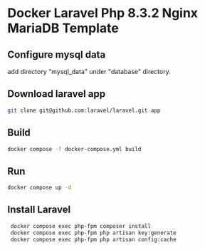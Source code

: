 # Docker Laravel Php 8.3.2 Nginx MariaDB Template

## Configure mysql data
add directory "mysql_data" under "database" directory.

## Download laravel app
```sh
git clone git@github.com:laravel/laravel.git app
```
## Build
```sh
docker compose -f docker-compose.yml build
```
## Run
```sh
docker compose up -d
```
## Install Laravel
```sh
 docker compose exec php-fpm composer install
 docker compose exec php-fpm php artisan key:generate
 docker compose exec php-fpm php artisan config:cache
```
